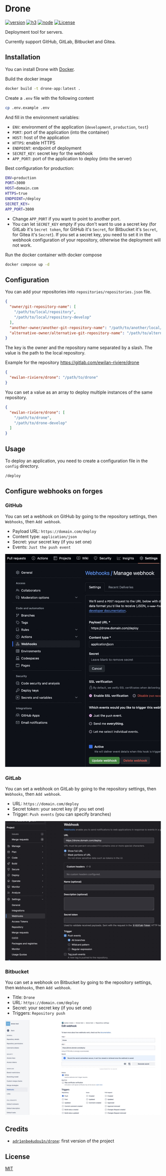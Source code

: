 # Drone

[![version][version-src]][version-href]
[![h3][h3-version-src]][h3-version-href]
[![node][node-version-src]][node-version-href]
[![License][license-src]][license-href]

Deployment tool for servers.

Currently support GitHub, GitLab, Bitbucket and Gitea.

## Installation

You can install Drone with [Docker](https://www.docker.com/).

Build the docker image

```bash
docker build -t drone-app:latest .
```

Create a `.env` file with the following content

```bash
cp .env.example .env
```

And fill in the environment variables:

- `ENV`: environment of the application (`development`, `production`, `test`)
- `PORT`: port of the application (into the container)
- `HOST`: host of the application
- `HTTPS`: enable HTTPS
- `ENDPOINT`: endpoint of deployment
- `SECRET_KEY`: secret key for the webhook
- `APP_PORT`: port of the application to deploy (into the server)

Best configuration for production:

```bash
ENV=production
PORT=3000
HOST=domain.com
HTTPS=true
ENDPOINT=/deploy
SECRET_KEY=
APP_PORT=3000
```

- Change `APP_PORT` if you want to point to another port.
- You can let `SECRET_KEY` empty if you don't want to use a secret key (for GitLab it's `Secret token`, for GitHub it's `Secret`, for Bitbucket it's `Secret`, for Gitea it's `Secret`). If you set a secret key, you need to set it in the webhook configuration of your repository, otherwise the deployment will not work.

Run the docker container with docker compose

```bash
docker compose up -d
```

## Configuration

You can add your repositories into `repositories/repositories.json` file.

```json
{
  "owner/git-repository-name": [
    "/path/to/local/repository",
    "/path/to/local/repository-develop"
  ],
  "another-owner/another-git-repository-name": "/path/to/another/local/repository",
  "alternative-owner/alternative-git-repository-name": "/path/to/alternative/local/repository"
}
```

The key is the owner and the repository name separated by a slash. The value is the path to the local repository.

Example for the repository <https://gitlab.com/ewilan-riviere/drone>

```json
{
  "ewilan-riviere/drone": "/path/to/drone"
}
```

You can set a value as an array to deploy multiple instances of the same repository.

```json
{
  "ewilan-riviere/drone": [
    "/path/to/drone",
    "/path/to/drone-develop"
  ]
}
```

## Usage

To deploy an application, you need to create a configuration file in the `config` directory.

```bash
/deploy
```

## Configure webhooks on forges

### GitHub

You can set a webhook on GitHub by going to the repository settings, then `Webhooks`, then `Add webhook`.

- Payload URL: `https://domain.com/deploy`
- Content type: `application/json`
- Secret: your secret key (if you set one)
- Events: `Just the push event`

![github-webhook](./docs/github-webhook.jpg)

### GitLab

You can set a webhook on GitLab by going to the repository settings, then `Webhooks`, then `Add webhook`.

- URL: `https://domain.com/deploy`
- Secret token: your secret key (if you set one)
- Trigger: `Push events` (you can specify branches)

![gitlab-webhook](./docs/gitlab-webhook.jpg)

### Bitbucket

You can set a webhook on Bitbucket by going to the repository settings, then `Webhooks`, then `Add webhook`.

- Title: `Drone`
- URL: `https://domain.com/deploy`
- Secret: your secret key (if you set one)
- Triggers: `Repository push`

![bitbucket-webhook](./docs/bitbucket-webhook.jpg)

## Credits

- [`adr1enbe4udou1n/drone`](https://github.com/adr1enbe4udou1n/drone): first version of the project

## License

[MIT](LICENSE)

[version-src]: https://img.shields.io/badge/dynamic/json?label=version&query=version&url=https://gitlab.com/ewilan-riviere/drone/-/raw/main/package.json&colorA=18181B&colorB=F0DB4F
[version-href]: https://gitlab.com/ewilan-riviere/drone/-/tags
[h3-version-src]: https://img.shields.io/badge/dynamic/json?label=h3&query=dependencies['h3']&url=https://gitlab.com/ewilan-riviere/drone/-/raw/main/package.json&colorA=18181B&colorB=F0DB4F
[h3-version-href]: https://github.com/unjs/h3
[license-src]: https://img.shields.io/gitlab/license/ewilan-riviere/drone.svg?style=flat&colorA=18181B&colorB=F0DB4F
[license-href]: https://gitlab.com/ewilan-riviere/drone/-/raw/main/LICENSE?ref_type=heads
[node-version-src]: https://img.shields.io/badge/dynamic/json?label=Node.js&query=engines[%27node%27]&url=https://gitlab.com/ewilan-riviere/drone/-/raw/main/package.json&style=flat-square&colorA=18181B&colorB=F0DB4F
[node-version-href]: https://nodejs.org/en/

